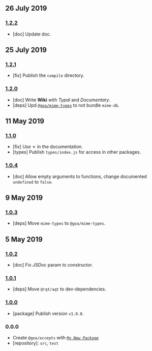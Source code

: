 ## 26 July 2019

### [1.2.2](https://github.com/idiocc/accepts/compare/v1.2.1...v1.2.2)

- [doc] Update doc.

## 25 July 2019

### [1.2.1](https://github.com/idiocc/accepts/compare/v1.2.0...v1.2.1)

- [fix] Publish the `compile` directory.

### [1.2.0](https://github.com/idiocc/accepts/compare/v1.1.0...v1.2.0)

- [doc] Write **Wiki** with _Typal_ and _Documentary_.
- [deps] Upd [`@goa/mime-types`](https://github.com/idiocc/mime-types) to not bundle `mime-db`.

## 11 May 2019

### [1.1.0](https://github.com/idiocc/accepts/compare/v1.0.4...v1.1.0)

- [fix] Use `＊` in the documentation.
- [types] Publish `types/index.js` for access in other packages.

### [1.0.4](https://github.com/idiocc/accepts/compare/v1.0.3...v1.0.4)

- [doc] Allow empty arguments to functions, change documented `undefined` to `false`.

## 9 May 2019

### [1.0.3](https://github.com/idiocc/accepts/compare/v1.0.2...v1.0.3)

- [deps] Move `mime-types` to `@goa/mime-types`.

## 5 May 2019

### [1.0.2](https://github.com/idiocc/accepts/compare/v1.0.1...v1.0.2)

- [doc] Fix _JSDoc_ param to constructor.

### [1.0.1](https://github.com/idiocc/accepts/compare/v1.0.0...v1.0.1)

- [deps] Move `@rqt/aqt` to dev-dependencies.

### [1.0.0](https://github.com/idiocc/accepts/compare/v0.0.0-pre...v1.0.0)

- [package] Publish version `v1.0.0`.

### 0.0.0

- Create `@goa/accepts` with _[`My New Package`](https://mnpjs.org)_
- [repository]: `src`, `test`